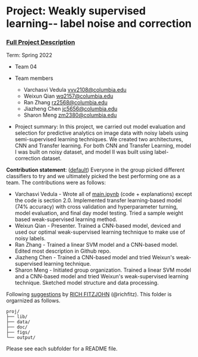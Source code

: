 # Project: Weakly supervised learning-- label noise and correction


### [Full Project Description](doc/project3_desc.md)

Term: Spring 2022

+ Team 04
+ Team members
	+ Varchasvi Vedula vvv2108@columbia.edu
	+ Weixun Qian wq2157@columbia.edu
	+ Ran Zhang rz2568@columbia.edu
	+ Jiazheng Chen jc5656@columbia.edu
	+ Sharon Meng zm2380@columbia.edu


+ Project summary: In this project, we carried out model evaluation and selection for predictive analytics on image data with noisy labels using semi-supervised learning techniques. We created two architectures, CNN and Transfer learning. For both CNN and Transfer Learning, model I was built on noisy dataset, and model II was built using label-correction dataset.

	
**Contribution statement**: ([default](doc/a_note_on_contributions.md)) Everyone in the group picked  different classifiers to try and we ultimately picked the best performing one as a team. The contributions were as follows:

+ Varchasvi Vedula - Wrote all of [main.ipynb](doc/main.ipynb) (code + explanations) except the code is section 2.0. Implemented transfer learning-based model (74% accuracy) with cross validation and hyperparameter turning,  model evaluation, and final day model testing. Tried a sample weight based weak-supervised learning method.
+ Weixun Qian - Presenter. Trained a CNN-based model, deviced and used our optimal weak-supervised learning technique to make use of noisy labels.
+ Ran Zhang - Trained a linear SVM model and a CNN-based model. Edited most description in Github repo.
+ Jiazheng Chen - Trained a CNN-based model and tried Weixun's weak-supervised learning technique.
+ Sharon Meng - Initiated group organization. Trained a linear SVM model and a CNN-based model and tried Weixun's weak-supervised learning technique. Sketched model structure and data processing.


Following [suggestions](http://nicercode.github.io/blog/2013-04-05-projects/) by [RICH FITZJOHN](http://nicercode.github.io/about/#Team) (@richfitz). This folder is orgarnized as follows.

```
proj/
├── lib/
├── data/
├── doc/
├── figs/
└── output/
```

Please see each subfolder for a README file.
